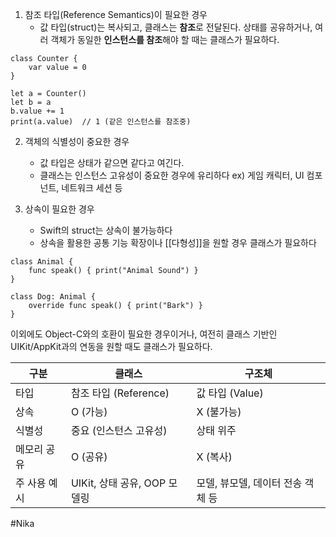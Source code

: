 1. 참조 타입(Reference Semantics)이 필요한 경우
	- 값 타입(struct)는 복사되고, 클래스는 **참조**로 전달된다. 상태를 공유하거나, 여러 객체가 동일한 **인스턴스를 참조**해야 할 때는 클래스가 필요하다.
```
class Counter {
	var value = 0
}

let a = Counter()
let b = a
b.value += 1
print(a.value)  // 1 (같은 인스턴스를 참조중)
```

2. 객체의 식별성이 중요한 경우
	- 값 타입은 상태가 같으면 같다고 여긴다.
	- 클래스는 인스턴스 고유성이 중요한 경우에 유리하다 ex) 게임 캐릭터, UI 컴포넌트, 네트워크 세션 등

3. 상속이 필요한 경우
	- Swift의 struct는 상속이 불가능하다
	- 상속을 활용한 공통 기능 확장이나 [[다형성]]을 원할 경우 클래스가 필요하다
```
class Animal {
	func speak() { print("Animal Sound") }
}

class Dog: Animal {
	override func speak() { print("Bark") }
}
```

이외에도 Object-C와의 호환이 필요한 경우이거나, 여전히 클래스 기반인 UIKit/AppKit과의 연동을 원할 때도 클래스가 필요하다.

|구분|클래스|구조체|
|---|---|---|
|타입|참조 타입 (Reference)|값 타입 (Value)|
|상속|O (가능)|X (불가능)|
|식별성|중요 (인스턴스 고유성)|상태 위주|
|메모리 공유|O (공유)|X (복사)|
|주 사용 예시|UIKit, 상태 공유, OOP 모델링|모델, 뷰모델, 데이터 전송 객체 등|
#Nika